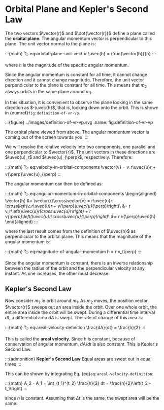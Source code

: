# Orbital Plane and Kepler's Second Law

The two vectors $\vector{r}$ and $\dot{\vector{r}}$ define a plane called the **orbital plane**. The angular momentum vector is perpendicular to this plane. The unit vector normal to the plane is:

:::{math}
:label: eq:orbital-plane-unit-vector
\uvec{h} = \frac{\vector{h}}{h}
:::

where $h$ is the magnitude of the specific angular momentum.

Since the angular momentum is constant for all time, it cannot change direction and it cannot change magnitude. Therefore, the unit vector perpendicular to the plane is constant for all time. This means that $m_2$ always orbits in the same plane around $m_1$.

In this situation, it is convenient to observe the plane looking in the same direction as $-\uvec{h}$, that is, looking down onto the orbit. This is shown in {numref}`fig:definition-of-vr-vp`.

:::{figure} ../images/definition-of-vr-vp.svg
:name: fig:definition-of-vr-vp

The orbital plane viewed from above. The angular momentum vector is coming out of the screen towards you.
:::

We will resolve the relative velocity into two components, one parallel and one perpendicular to $\vector{r}$. The unit vectors in these directions are $\uvec{u}_r$ and $\uvec{u}_{\perp}$, respectively. Therefore:

:::{math}
:label: eq:velocity-in-orbital-components
\vector{v} = v_r\uvec{u}_r + v_{\perp}\uvec{u}_{\perp}
:::

The angular momentum can then be defined as:

:::{math}
:label: eq:angular-momentum-in-orbital-components
\begin{aligned}
  \vector{h} &= \vector{r}\cross\vector{v} = r\uvec{u}_r \cross\left(v_r\uvec{u}_r + v_{\perp}\uvec{u}_{\perp}\right)\\
             &= r v_r\left(\uvec{u}_r\cross\uvec{u}_r\right) + r v_{\perp}\left(\uvec{u}_r\cross\uvec{u}_{\perp}\right)\\
             &= r v_{\perp}\uvec{h}
\end{aligned}
:::

where the last result comes from the definition of $\uvec{h}$ as perpendicular to the orbital plane. This means that the magnitude of the angular momentum is:

:::{math}
:label: eq:magnitude-of-angular-momentum
h = r v_{\perp}
:::

Since the angular momentum is constant, there is an inverse relationship between the radius of the orbit and the perpendicular velocity at any instant. As one increases, the other must decrease.

## Kepler's Second Law

Now consider $m_2$ in orbit around $m_1$. As $m_2$ moves, the position vector $\vector{r}$ sweeps out an area inside the orbit. Over one whole orbit, the entire area inside the orbit will be swept. During a differential time interval $dt$, a differential area $dA$ is swept. The rate of change of this area is:

:::{math}
:label: eq:areal-velocity-definition
\frac{dA}{dt} = \frac{h}{2}
:::

This is called the **areal velocity**. Since $h$ is constant, because of conservation of angular momentum, $dA/dt$ is also constant. This is Kepler's Second Law:

:::{admonition} **Kepler's Second Law**
Equal areas are swept out in equal times
:::

This can be shown by integrating Eq. {eq}`eq:areal-velocity-definition`:

:::{math}
A_2 - A_1 = \int_{t_1}^{t_2} \frac{h}{2} dt = \frac{h}{2}\left(t_2 - t_1\right)
:::

since $h$ is constant. Assuming that $\Delta t$ is the same, the swept area will be the same.

